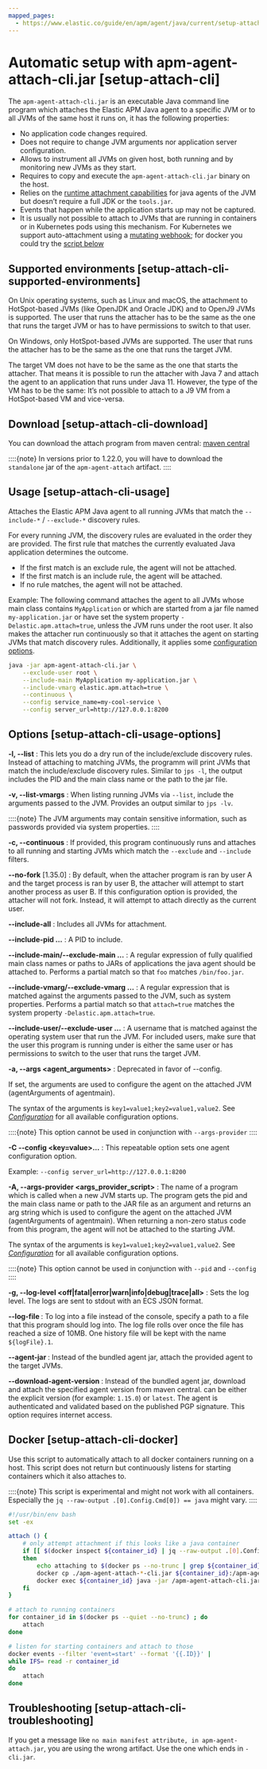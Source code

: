 ```yaml
---
mapped_pages:
  - https://www.elastic.co/guide/en/apm/agent/java/current/setup-attach-cli.html
---
```


# Automatic setup with apm-agent-attach-cli.jar [setup-attach-cli]

The `apm-agent-attach-cli.jar` is an executable Java command line program which attaches the Elastic APM Java agent to a specific JVM or to all JVMs of the same host it runs on, it has the following properties:

* No application code changes required.
* Does not require to change JVM arguments nor application server configuration.
* Allows to instrument all JVMs on given host, both running and by monitoring new JVMs as they start.
* Requires to copy and execute the `apm-agent-attach-cli.jar` binary on the host.
* Relies on the [runtime attachment capabilities](https://docs.oracle.com/javase/8/docs/jdk/api/attach/spec/com/sun/tools/attach/VirtualMachine.md#attach-java.lang.String-) for java agents of the JVM but doesn’t require a full JDK or the `tools.jar`.
* Events that happen while the application starts up may not be captured.
* It is usually not possible to attach to JVMs that are running in containers or in Kubernetes pods using this mechanism. For Kubernetes we support auto-attachment using a [mutating webhook](apm-k8s-attacher://reference/index.md); for docker you could try the [script below](#setup-attach-cli-docker)


## Supported environments [setup-attach-cli-supported-environments]

On Unix operating systems, such as Linux and macOS, the attachment to HotSpot-based JVMs (like OpenJDK and Oracle JDK) and to OpenJ9 JVMs is supported. The user that runs the attacher has to be the same as the one that runs the target JVM or has to have permissions to switch to that user.

On Windows, only HotSpot-based JVMs are supported. The user that runs the attacher has to be the same as the one that runs the target JVM.

The target VM does not have to be the same as the one that starts the attacher. That means it is possible to run the attacher with Java 7 and attach the agent to an application that runs under Java 11. However, the type of the VM has to be the same: It’s not possible to attach to a J9 VM from a HotSpot-based VM and vice-versa.


## Download [setup-attach-cli-download]

You can download the attach program from maven central: [maven central](https://mvnrepository.com/artifact/co.elastic.apm/apm-agent-attach-cli/latest)

::::{note}
In versions prior to 1.22.0, you will have to download the `standalone` jar of the `apm-agent-attach` artifact.
::::



## Usage [setup-attach-cli-usage]

Attaches the Elastic APM Java agent to all running JVMs that match the `--include-*` / `--exclude-*` discovery rules.

For every running JVM, the discovery rules are evaluated in the order they are provided. The first rule that matches the currently evaluated Java application determines the outcome.

* If the first match is an exclude rule, the agent will not be attached.
* If the first match is an include rule, the agent will be attached.
* If no rule matches, the agent will not be attached.

Example: The following command attaches the agent to all JVMs whose main class contains `MyApplication` or which are started from a jar file named `my-application.jar` or have set the system property `-Delastic.apm.attach=true`, unless the JVM runs under the root user. It also makes the attacher run continuously so that it attaches the agent on starting JVMs that match discovery rules. Additionally, it applies some [configuration options](/reference/configuration.md).

```bash
java -jar apm-agent-attach-cli.jar \
    --exclude-user root \
    --include-main MyApplication my-application.jar \
    --include-vmarg elastic.apm.attach=true \
    --continuous \
    --config service_name=my-cool-service \
    --config server_url=http://127.0.0.1:8200
```


## Options [setup-attach-cli-usage-options]

**-l, --list**
:   This lets you do a dry run of the include/exclude discovery rules. Instead of attaching to matching JVMs, the programm will print JVMs that match the include/exclude discovery rules. Similar to `jps -l`, the output includes the PID and the main class name or the path to the jar file.


**-v, --list-vmargs**
:   When listing running JVMs via `--list`, include the arguments passed to the JVM. Provides an output similar to `jps -lv`.

::::{note}
The JVM arguments may contain sensitive information, such as passwords provided via system properties.
::::



**-c, --continuous**
:   If provided, this program continuously runs and attaches to all running and starting JVMs which match the `--exclude` and `--include` filters.


**--no-fork** [1.35.0]
:   By default, when the attacher program is ran by user A and the target process is ran by user B, the attacher will attempt to start another process as user B. If this configuration option is provided, the attacher will not fork. Instead, it will attempt to attach directly as the current user.


**--include-all**
:   Includes all JVMs for attachment.


**--include-pid <pid>…​**
:   A PID to include.


**--include-main/--exclude-main <pattern>…​**
:   A regular expression of fully qualified main class names or paths to JARs of applications the java agent should be attached to. Performs a partial match so that `foo` matches `/bin/foo.jar`.


**--include-vmarg/--exclude-vmarg <pattern>…​**
:   A regular expression that is matched against the arguments passed to the JVM, such as system properties. Performs a partial match so that `attach=true` matches the system property `-Delastic.apm.attach=true`.


**--include-user/--exclude-user <user>…​**
:   A username that is matched against the operating system user that run the JVM. For included users, make sure that the user this program is running under is either the same user or has permissions to switch to the user that runs the target JVM.


**-a, --args <agent_arguments>**
:   Deprecated in favor of --config.

If set, the arguments are used to configure the agent on the attached JVM (agentArguments of agentmain).

The syntax of the arguments is `key1=value1;key2=value1,value2`. See [*Configuration*](/reference/configuration.md) for all available configuration options.

::::{note}
This option cannot be used in conjunction with `--args-provider`
::::



**-C --config <key=value>…​**
:   This repeatable option sets one agent configuration option.

Example: `--config server_url=http://127.0.0.1:8200`


**-A, --args-provider <args_provider_script>**
:   The name of a program which is called when a new JVM starts up. The program gets the pid and the main class name or path to the JAR file as an argument and returns an arg string which is used to configure the agent on the attached JVM (agentArguments of agentmain). When returning a non-zero status code from this program, the agent will not be attached to the starting JVM.

The syntax of the arguments is `key1=value1;key2=value1,value2`. See [*Configuration*](/reference/configuration.md) for all available configuration options.

::::{note}
This option cannot be used in conjunction with `--pid` and `--config`
::::



**-g, --log-level <off|fatal|error|warn|info|debug|trace|all>**
:   Sets the log level. The logs are sent to stdout with an ECS JSON format.


**--log-file <file>**
:   To log into a file instead of the console, specify a path to a file that this program should log into. The log file rolls over once the file has reached a size of 10MB. One history file will be kept with the name `${logFile}.1`.


**--agent-jar <file>**
:   Instead of the bundled agent jar, attach the provided agent to the target JVMs.


**--download-agent-version <agent-version>**
:   Instead of the bundled agent jar, download and attach the specified agent version from maven central. <agent-version> can be either the explicit version (for example: `1.15.0`) or `latest`. The agent is authenticated and validated based on the published PGP signature. This option requires internet access.



## Docker [setup-attach-cli-docker]

Use this script to automatically attach to all docker containers running on a host. This script does not return but continuously listens for starting containers which it also attaches to.

::::{note}
This script is experimental and might not work with all containers. Especially the `jq --raw-output .[0].Config.Cmd[0]) == java` might vary.
::::


```bash
#!/usr/bin/env bash
set -ex

attach () {
    # only attempt attachment if this looks like a java container
    if [[ $(docker inspect ${container_id} | jq --raw-output .[0].Config.Cmd[0]) == java ]]
    then
        echo attaching to $(docker ps --no-trunc | grep ${container_id})
        docker cp ./apm-agent-attach-*-cli.jar ${container_id}:/apm-agent-attach-cli.jar
        docker exec ${container_id} java -jar /apm-agent-attach-cli.jar --config
    fi
}

# attach to running containers
for container_id in $(docker ps --quiet --no-trunc) ; do
    attach
done

# listen for starting containers and attach to those
docker events --filter 'event=start' --format '{{.ID}}' |
while IFS= read -r container_id
do
    attach
done
```


## Troubleshooting [setup-attach-cli-troubleshooting]

If you get a message like `no main manifest attribute, in apm-agent-attach.jar`, you are using the wrong artifact. Use the one which ends in `-cli.jar`.

